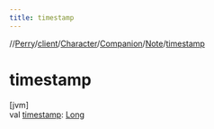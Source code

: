 ```yaml
---
title: timestamp
---
```

//[Perry](../../../../../index.html)/[client](../../../index.html)/[Character](../../index.html)/[Companion](../index.html)/[Note](index.html)/[timestamp](timestamp.html)



# timestamp



[jvm]\
val [timestamp](timestamp.html): [Long](https://kotlinlang.org/api/latest/jvm/stdlib/kotlin/-long/index.html)




